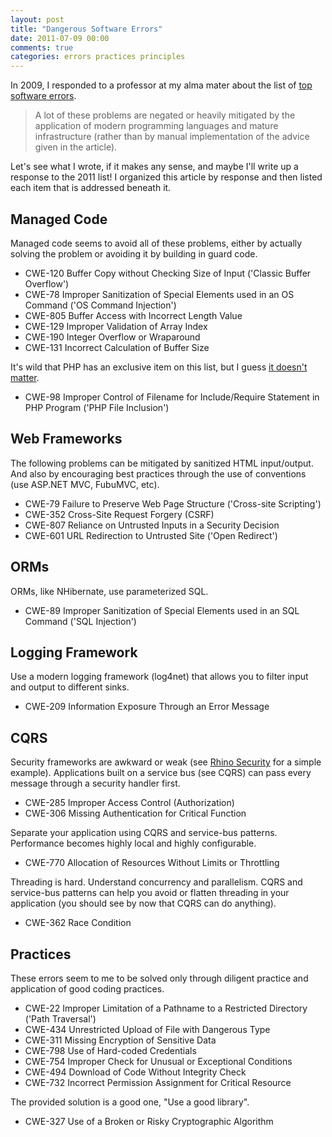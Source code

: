 ```yaml
---
layout: post
title: "Dangerous Software Errors"
date: 2011-07-09 00:00
comments: true
categories: errors practices principles
---
```


In 2009, I responded to a professor at my alma mater about the list of [top software errors][err].

> A lot of these problems are negated or heavily mitigated by the application of modern programming languages and mature infrastructure (rather than by manual implementation of the advice given in the article).

Let's see what I wrote, if it makes any sense, and maybe I'll write up a response to the 2011 list! I organized this article by response and then listed each item that is addressed beneath it.

## Managed Code
Managed code seems to avoid all of these problems, either by actually solving the problem or avoiding it by building in guard code.

* CWE-120 Buffer Copy without Checking Size of Input ('Classic Buffer Overflow')
* CWE-78 Improper Sanitization of Special Elements used in an OS Command ('OS Command Injection')
* CWE-805 Buffer Access with Incorrect Length Value
* CWE-129 Improper Validation of Array Index
* CWE-190 Integer Overflow or Wraparound
* CWE-131 Incorrect Calculation of Buffer Size

It's wild that PHP has an exclusive item on this list, but I guess [it doesn't matter][php].

* CWE-98 Improper Control of Filename for Include/Require Statement in PHP Program ('PHP File Inclusion')

## Web Frameworks
The following problems can be mitigated by sanitized HTML input/output. And also by encouraging best practices through the use of conventions (use ASP.NET MVC, FubuMVC, etc).

* CWE-79 Failure to Preserve Web Page Structure ('Cross-site Scripting')
* CWE-352 Cross-Site Request Forgery (CSRF)
* CWE-807 Reliance on Untrusted Inputs in a Security Decision
* CWE-601 URL Redirection to Untrusted Site ('Open Redirect')

## ORMs
ORMs, like NHibernate, use parameterized SQL.

* CWE-89 Improper Sanitization of Special Elements used in an SQL Command ('SQL Injection')

## Logging Framework
Use a modern logging framework (log4net) that allows you to filter input and output to different sinks.

* CWE-209 Information Exposure Through an Error Message

## CQRS
Security frameworks are awkward or weak (see [Rhino Security][sec] for a simple example). Applications built on a service bus (see CQRS) can pass every message through a security handler first.

* CWE-285 Improper Access Control (Authorization)
* CWE-306 Missing Authentication for Critical Function

Separate your application using CQRS and service-bus patterns. Performance becomes highly local and highly configurable.

* CWE-770 Allocation of Resources Without Limits or Throttling

Threading is hard. Understand concurrency and parallelism. CQRS and service-bus patterns can help you avoid or flatten threading in your application (you should see by now that CQRS can do anything).

* CWE-362 Race Condition

## Practices
These errors seem to me to be solved only through diligent practice and application of good coding practices.

* CWE-22 Improper Limitation of a Pathname to a Restricted Directory ('Path Traversal')
* CWE-434 Unrestricted Upload of File with Dangerous Type
* CWE-311 Missing Encryption of Sensitive Data
* CWE-798 Use of Hard-coded Credentials
* CWE-754 Improper Check for Unusual or Exceptional Conditions
* CWE-494 Download of Code Without Integrity Check
* CWE-732 Incorrect Permission Assignment for Critical Resource

The provided solution is a good one, "Use a good library".

* CWE-327 Use of a Broken or Risky Cryptographic Algorithm

 [err]: http://www.sans.org/top25-software-errors/2009/
 [php]: http://www.codinghorror.com/blog/2008/05/php-sucks-but-it-doesnt-matter.html
 [sec]: https://github.com/ayende/rhino-security
